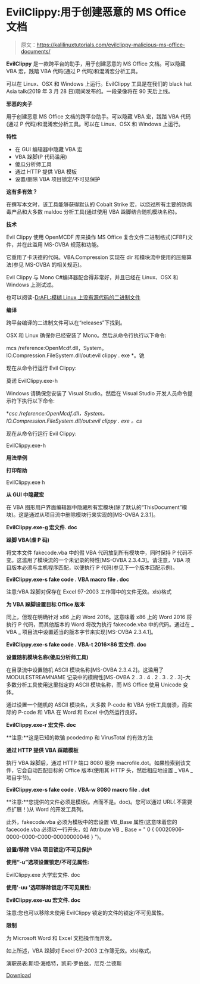 # EvilClippy:用于创建恶意的 MS Office 文档

> 原文：<https://kalilinuxtutorials.com/evilclippy-malicious-ms-office-documents/>

**EvilClippy** 是一款跨平台的助手，用于创建恶意的 MS Office 文档。可以隐藏 VBA 宏，践踏 VBA 代码(通过 P 代码)和混淆宏分析工具。

可以在 Linux、OSX 和 Windows 上运行。EvilClippy 工具是在我们的 black hat Asia talk(2019 年 3 月 28 日)期间发布的。一段录像将在 90 天后上线。

**邪恶的夹子**

用于创建恶意 MS Office 文档的跨平台助手。可以隐藏 VBA 宏，践踏 VBA 代码(通过 P 代码)和混淆宏分析工具。可以在 Linux、OSX 和 Windows 上运行。

**特性**

*   在 GUI 编辑器中隐藏 VBA 宏
*   VBA 跺脚(P 代码滥用)
*   傻瓜分析师工具
*   通过 HTTP 提供 VBA 模板
*   设置/删除 VBA 项目锁定/不可见保护

**这有多有效？**

在撰写本文时，该工具能够获得默认的 Cobalt Strike 宏，以绕过所有主要的防病毒产品和大多数 maldoc 分析工具(通过使用 VBA 跺脚结合随机模块名称)。

**技术**

Evil Clippy 使用 OpenMCDF 库来操作 MS Office 复合文件二进制格式(CFBF)文件，并在此滥用 MS-OVBA 规范和功能。

它重用了卡沃德的代码。VBA.Compression 实现在 dir 和模块流中使用的压缩算法(参见 MS-OVBA 的相关规范)。

Evil Clippy 与 Mono C#编译器配合得非常好，并且已经在 Linux、OSX 和 Windows 上测试过。

也可以阅读-[DrAFL:模糊 Linux 上没有源代码的二进制文件](https://kalilinuxtutorials.com/drafl-fuzzing-binaries-linux/)

**编译**

跨平台编译的二进制文件可以在“releases”下找到。

OSX 和 Linux 确保你已经安装了 Mono。然后从命令行执行以下命令:

mcs /reference:OpenMcdf.dll，System。IO.Compression.FileSystem.dll/out:evil clippy . exe *。铯

现在从命令行运行 Evil Clippy:

莫诺 EvilClippy.exe-h

Windows 请确保您安装了 Visual Studio。然后在 Visual Studio 开发人员命令提示符下执行以下命令:

**csc /reference:OpenMcdf.dll，System。IO.Compression.FileSystem.dll/out:evil clippy . exe *。cs**

现在从命令行运行 Evil Clippy:

EvilClippy.exe-h

**用法举例**

**打印帮助**

EvilClippy.exe h

**从 GUI 中隐藏宏**

在 VBA 图形用户界面编辑器中隐藏所有宏模块(除了默认的“ThisDocument”模块)。这是通过从项目流中删除模块行来实现的[MS-OVBA 2.3.1]。

**EvilClippy.exe-g 宏文件. doc**

**跺脚 VBA(虐 P 码)**

将文本文件 fakecode.vba 中的假 VBA 代码放到所有模块中，同时保持 P 代码不变。这滥用了模块流的一个未记录的特性[MS-OVBA 2.3.4.3]。请注意，VBA 项目版本必须与主机程序匹配，以便执行 P 代码(参见下一个版本匹配示例)。

**EvilClippy.exe-s fake code . VBA macro file . doc**

注意:VBA 跺脚对保存在 Excel 97-2003 工作簿中的文件无效。xls)格式

**为 VBA 跺脚设置目标 Office 版本**

同上，但现在明确针对 x86 上的 Word 2016。这意味着 x86 上的 Word 2016 将执行 P 代码，而其他版本的 Word 将改为执行 fakecode.vba 中的代码。通过在 _ VBA _ 项目流中设置适当的版本字节来实现[MS-OVBA 2.3.4.1]。

**EvilClippy.exe-s fake code . VBA-t 2016×86 宏文件. doc**

**设置随机模块名称(傻瓜分析师工具)**

在目录流中设置随机 ASCII 模块名称[MS-OVBA 2.3.4.2]。这滥用了 MODULESTREAMNAME 记录中的模糊性[MS-OVBA 2 . 3 . 4 . 2 . 3 . 2 . 3]–大多数分析工具使用这里指定的 ASCII 模块名称，而 MS Office 使用 Unicode 变体。

通过设置一个随机的 ASCII 模块名，大多数 P-code 和 VBA 分析工具崩溃，而实际的 P-code 和 VBA 在 Word 和 Excel 中仍然运行良好。

**EvilClippy.exe-r 宏文件. doc**

**注意:**这是已知的欺骗 pcodedmp 和 VirusTotal 的有效方法

**通过 HTTP 提供 VBA 踩踏模板**

执行 VBA 跺脚后，通过 HTTP 端口 8080 服务 macrofile.dot。如果检索到该文件，它会自动匹配目标的 Office 版本(使用其 HTTP 头，然后相应地设置 _ VBA _ 项目字节)。

**EvilClippy.exe-s fake code . VBA-w 8080 macro file . dot**

**注意:**您提供的文件必须是模板(。点而不是。doc)。您可以通过 URL(.不需要点扩展！)从 Word 的开发工具列。

此外，fakecode.vba 必须为模板中的宏设置 VB_Base 属性(这意味着您的 facecode.vba 必须以一行开头，如 Attribute VB _ Base = " 0 { 00020906-0000-0000-C000-00000000046 } ")。

**设置/移除 VBA 项目锁定/不可见保护**

**使用“-u”选项设置锁定/不可见属性:**

EvilClippy.exe 大学宏文件. doc

**使用'-uu '选项移除锁定/不可见属性:**

**EvilClippy.exe-uu 宏文件. doc**

注意:您也可以移除未使用 EvilClippy 锁定的文件的锁定/不可见属性。

**限制**

为 Microsoft Word 和 Excel 文档操作而开发。

如上所述，VBA 跺脚对 Excel 97-2003 工作簿无效。xls)格式。

演职员表:斯坦·海格特，凯莉·罗伯兹，尼克·兰德斯

[Download](https://github.com/outflanknl/EvilClippy)
